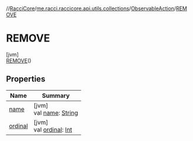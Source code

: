 //[RacciCore](../../../../index.md)/[me.racci.raccicore.api.utils.collections](../../index.md)/[ObservableAction](../index.md)/[REMOVE](index.md)

# REMOVE

[jvm]\
[REMOVE](index.md)()

## Properties

| Name | Summary |
|---|---|
| [name](../-a-d-d/index.md#-372974862%2FProperties%2F-1216412040) | [jvm]<br>val [name](../-a-d-d/index.md#-372974862%2FProperties%2F-1216412040): [String](https://kotlinlang.org/api/latest/jvm/stdlib/kotlin/-string/index.html) |
| [ordinal](../-a-d-d/index.md#-739389684%2FProperties%2F-1216412040) | [jvm]<br>val [ordinal](../-a-d-d/index.md#-739389684%2FProperties%2F-1216412040): [Int](https://kotlinlang.org/api/latest/jvm/stdlib/kotlin/-int/index.html) |
